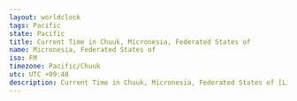 ```yaml
---
layout: worldclock
tags: Pacific
state: Pacific
title: Current Time in Chuuk, Micronesia, Federated States of
name: Micronesia, Federated States of
iso: FM
timezone: Pacific/Chuuk
utc: UTC +09:48
description: Current Time in Chuuk, Micronesia, Federated States of [Live], Pacific. Live update now time in Chuuk, timezone Pacific/Chuuk, UTC +09:48, Country ISO code & Current Local Time.
---
```


